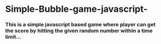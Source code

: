 # Simple-Bubble-game-javascript-

### This is a simple javascript based game where player can get the score by hitting the given random number within a time limit...
